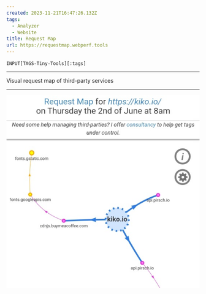 ```yaml
---
created: 2023-11-21T16:47:26.132Z
tags: 
  - Analyzer
  - Website
title: Request Map
url: https://requestmap.webperf.tools
---
```

```meta-bind
INPUT[TAGS-Tiny-Tools][:tags]
```

___
Visual request map of third-party services
___

![](_attachments/request-map.jpg)
